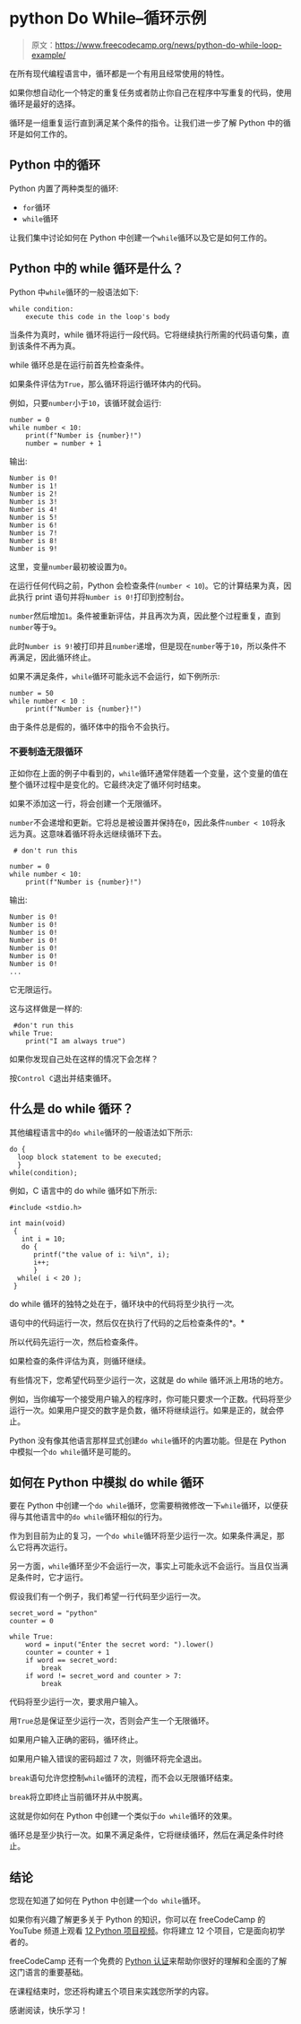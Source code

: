 # python Do While–循环示例

> 原文：<https://www.freecodecamp.org/news/python-do-while-loop-example/>

在所有现代编程语言中，循环都是一个有用且经常使用的特性。

如果你想自动化一个特定的重复任务或者防止你自己在程序中写重复的代码，使用循环是最好的选择。

循环是一组重复运行直到满足某个条件的指令。让我们进一步了解 Python 中的循环是如何工作的。

## Python 中的循环

Python 内置了两种类型的循环:

*   `for`循环
*   `while`循环

让我们集中讨论如何在 Python 中创建一个`while`循环以及它是如何工作的。

## Python 中的 while 循环是什么？

Python 中`while`循环的一般语法如下:

```
while condition:
    execute this code in the loop's body 
```

当条件为真时，while 循环将运行一段代码。它将继续执行所需的代码语句集，直到该条件不再为真。

while 循环总是在运行前首先检查条件。

如果条件评估为`True`，那么循环将运行循环体内的代码。

例如，只要`number`小于`10`，该循环就会运行:

```
number = 0
while number < 10:
    print(f"Number is {number}!")
    number = number + 1 
```

输出:

```
Number is 0!
Number is 1!
Number is 2!
Number is 3!
Number is 4!
Number is 5!
Number is 6!
Number is 7!
Number is 8!
Number is 9! 
```

这里，变量`number`最初被设置为`0`。

在运行任何代码之前，Python 会检查条件(`number < 10`)。它的计算结果为真，因此执行 print 语句并将`Number is 0!`打印到控制台。

`number`然后增加`1`。条件被重新评估，并且再次为真，因此整个过程重复，直到`number`等于`9`。

此时`Number is 9!`被打印并且`number`递增，但是现在`number`等于`10`，所以条件不再满足，因此循环终止。

如果不满足条件，`while`循环可能永远不会运行，如下例所示:

```
number = 50
while number < 10 :
    print(f"Number is {number}!") 
```

由于条件总是假的，循环体中的指令不会执行。

### 不要制造无限循环

正如你在上面的例子中看到的，`while`循环通常伴随着一个变量，这个变量的值在整个循环过程中是变化的。它最终决定了循环何时结束。

如果不添加这一行，将会创建一个无限循环。

`number`不会递增和更新。它将总是被设置并保持在`0`，因此条件`number < 10`将永远为真。这意味着循环将永远继续循环下去。

```
 # don't run this

number = 0
while number < 10:
    print(f"Number is {number}!") 
```

输出:

```
Number is 0!
Number is 0!
Number is 0!
Number is 0!
Number is 0!
Number is 0!
Number is 0!
... 
```

它无限运行。

这与这样做是一样的:

```
 #don't run this
while True:
    print("I am always true") 
```

如果你发现自己处在这样的情况下会怎样？

按`Control C`退出并结束循环。

## 什么是 do while 循环？

其他编程语言中的`do while`循环的一般语法如下所示:

```
do {
  loop block statement to be executed;
  }
while(condition); 
```

例如，C 语言中的 do while 循环如下所示:

```
#include <stdio.h>

int main(void)
 {
   int i = 10;
   do {
      printf("the value of i: %i\n", i);
      i++;
      }
  while( i < 20 );
 } 
```

do while 循环的独特之处在于，循环块中的代码将至少执行*一次*。

语句中的代码运行一次，然后仅在执行了代码的之后检查条件的*。*

所以代码先运行一次，然后检查条件。

如果检查的条件评估为真，则循环继续。

有些情况下，您希望代码至少运行一次，这就是 do while 循环派上用场的地方。

例如，当你编写一个接受用户输入的程序时，你可能只要求一个正数。代码将至少运行一次。如果用户提交的数字是负数，循环将继续运行。如果是正的，就会停止。

Python 没有像其他语言那样显式创建`do while`循环的内置功能。但是在 Python 中模拟一个`do while`循环是可能的。

## 如何在 Python 中模拟 do while 循环

要在 Python 中创建一个`do while`循环，您需要稍微修改一下`while`循环，以便获得与其他语言中的`do while`循环相似的行为。

作为到目前为止的复习，一个`do while`循环将至少运行一次。如果条件满足，那么它将再次运行。

另一方面，`while`循环至少不会运行一次，事实上可能永远不会运行。当且仅当满足条件时，它才运行。

假设我们有一个例子，我们希望一行代码至少运行一次。

```
secret_word = "python"
counter = 0

while True:
    word = input("Enter the secret word: ").lower()
    counter = counter + 1
    if word == secret_word:
        break
    if word != secret_word and counter > 7: 
        break 
```

代码将至少运行一次，要求用户输入。

用`True`总是保证至少运行一次，否则会产生一个无限循环。

如果用户输入正确的密码，循环终止。

如果用户输入错误的密码超过 7 次，则循环将完全退出。

`break`语句允许您控制`while`循环的流程，而不会以无限循环结束。

`break`将立即终止当前循环并从中脱离。

这就是你如何在 Python 中创建一个类似于`do while`循环的效果。

循环总是至少执行一次。如果不满足条件，它将继续循环，然后在满足条件时终止。

## 结论

您现在知道了如何在 Python 中创建一个`do while`循环。

如果你有兴趣了解更多关于 Python 的知识，你可以在 freeCodeCamp 的 YouTube 频道上观看 [12 Python 项目视频](https://www.youtube.com/watch?v=8ext9G7xspg&t=40s)。你将建立 12 个项目，它是面向初学者的。

freeCodeCamp 还有一个免费的 [Python 认证](https://www.freecodecamp.org/learn/scientific-computing-with-python/)来帮助你很好的理解和全面的了解这门语言的重要基础。

在课程结束时，您还将构建五个项目来实践您所学的内容。

感谢阅读，快乐学习！